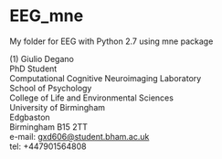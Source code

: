 # EEG_mne
My folder for EEG with Python 2.7 using mne package

(1) Giulio Degano <br>
  PhD Student <br>
  Computational Cognitive Neuroimaging Laboratory <br>
  School of Psychology <br>
  College of Life and Environmental Sciences <br>
  University of Birmingham <br>
  Edgbaston <br>
  Birmingham B15 2TT <br>
  e-mail: gxd606@student.bham.ac.uk <br>
  tel: +447901564808 <br>
